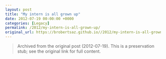 ```yaml
---
layout: post
title: "My intern is all grown up"
date: 2012-07-19 00:00:00 +0000
categories: [Legacy]
permalink: /2012/my-intern-is-all-grown-up/
original_url: https://brobertsaz.github.io//2012/my-intern-is-all-grown-up/
---
```


> Archived from the original post (2012-07-19). This is a preservation stub; see the original link for full content.

